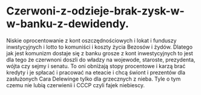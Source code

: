 # Czerwoni-z-odzieje-brak-zysk-w-w-banku-z-dewidendy.
Niskie oprocentowanie z kont oszczędnościowych i lokat i funduszy inwstycyjnych i lotto to komuniści i koszty życia Bezosów i żydów. Dlatego jak jest komunizm dostaje się z banku grosze z kont inwestycyjnych to jest dla tego że czerwnoni doszli do władzy na wojewode, staroste, prezydenta, wójta czy sejmy i senatu. To oni obniżają stopy procentowe i karzą brać kredyty i je spłacać i pracować na eteacie i chcą świont i prezentów dla zasłużonych Cara Delewinge tylko dla grzecznych z nieba. Tyle o tym czemu nie lubią czerwienii i CCCP czyli fajek niebiescy. 
